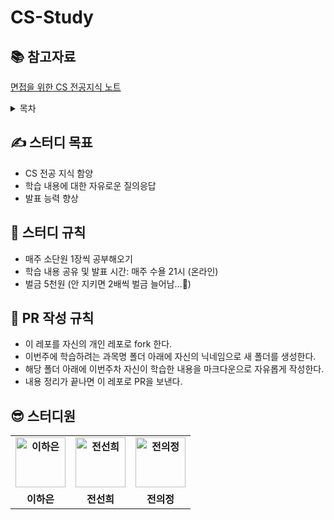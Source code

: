 # CS-Study

## 📚 참고자료 

[면접을 위한 CS 전공지식 노트](http://www.yes24.com/Product/Goods/108887922)

<details>
<summary>목차</summary>
<div markdown="1">

<br>

**1장. 디자인 패턴과 프로그래밍 패러다임**

1.1 디자인 패턴

1.2 프로그래밍 패러다임

**2장. 네트워크**

2.1 네트워크의 기초

2.2 TCP/IP 4계층 모델

2.3 네트워크 기기

2.4 IP 주소

2.5 HTTP

**3장. 운영체제**

3.1 운영체제와 컴퓨터

3.2 메모리 

3.3 프로세스와 스레드

3.4 CPU 스케줄링 알고리즘

**4장. 데이터베이스**

4.1 데이터베이스의 기본

4.2 ERD와 정규화 과정

4.3 트랜잭션과 무결성

4.4 데이터베이스의 종류

4.5 인덱스

4.6 조인의 종류

4.7 조인의 원리

**5장. 자료 구조**

5.1 복잡도

5.2 선형 자료 구조

5.3 비선형 자료 구조

</div>
</details>

## ✍ 스터디 목표 

- CS 전공 지식 함양
- 학습 내용에 대한 자유로운 질의응답
- 발표 능력 향상 

## 📢 스터디 규칙 

- 매주 소단원 1장씩 공부해오기 
- 학습 내용 공유 및 발표 시간: 매주 수욜 21시 (온라인)
- 벌금 5천원 (안 지키면 2배씩 벌금 늘어남...🤑) 

## 📌 PR 작성 규칙 

- 이 레포를 자신의 개인 레포로 fork 한다. 
- 이번주에 학습하려는 과목명 폴더 아래에 자신의 닉네임으로 새 폴더를 생성한다. 
- 해당 폴더 아래에 이번주차 자신이 학습한 내용을 마크다운으로 자유롭게 작성한다. 
- 내용 정리가 끝나면 이 레포로 PR을 보낸다. 

## 😎 스터디원 

<table style="font-weight : bold">
    <tr>
        <td align="center">
            <a href="https://github.com/leeeha">                 
                <img alt="이하은" src="https://avatars.githubusercontent.com/leeeha" width="80" />            
            </a>
        </td>
        <td align="center">
            <a href="https://github.com/funnysunny08">                 
                <img alt="전선희" src="https://avatars.githubusercontent.com/funnysunny08" width="80" />            
            </a>
        </td>
        <td align="center">
            <a href="https://github.com/juijeong8324">                 
                <img alt="전의정" src="https://avatars.githubusercontent.com/juijeong8324" width="80" />            
            </a>
        </td>
    </tr>
    <tr>
        <td align="center">이하은</td>
        <td align="center">전선희</td>
        <td align="center">전의정</td>
    </tr>
</table>




